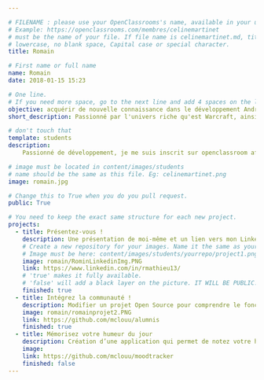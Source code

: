 ```yaml
---

# FILENAME : please use your OpenClassrooms's name, available in your url.
# Example: https://openclassrooms.com/membres/celinemartinet
# must be the name of your file. If file name is celinemartinet.md, title is celinemartinet.
# lowercase, no blank space, Capital case or special character.
title: Romain

# First name or full name
name: Romain
date: 2018-01-15 15:23  

# One line.
# If you need more space, go to the next line and add 4 spaces on the left, as in 'description'.
objective: acquérir de nouvelle connaissance dans le développement Android
short_description: Passionné par l'univers riche qu'est Warcraft, ainsi que le développement mobile

# don't touch that
template: students
description:
    Passionné de développement, je me suis inscrit sur openclassroom afin d'acquérir de nouvelle connaissance, et par la suite quand le diplôme sera acquis me lancer dans le recherche active d'emploi

# image must be located in content/images/students
# name should be the same as this file. Eg: celinemartinet.png
image: romain.jpg

# Change this to True when you do you pull request.
public: True

# You need to keep the exact same structure for each new project.
projects:
  - title: Présentez-vous !
    description: Une présentation de moi-même et un lien vers mon LinkedIn.
    # Create a new repository for your images. Name it the same as your nickname and profile picture.
    # Image must be here: content/images/students/yourrepo/project1.png
    image: romain/RominLinkedinImg.PNG
    link: https://www.linkedin.com/in/rmathieu13/
    # 'true' makes it fully available.
    # 'false' will add a black layer on the picture. IT WILL BE PUBLIC!
    finished: true
  - title: Intégrez la communauté !
    description: Modifier un projet Open Source pour comprendre le fonctionnement de Git, de Github et des pull requests. 
    image: romain/romainprojet2.PNG
    link: https://github.com/mclouu/alumnis
    finished: true
  - title: Mémorisez votre humeur du jour
    description: Création d’une application qui permet de notez votre humeur dans l’application.
    image: 
    link: https://github.com/mclouu/moodtracker
    finished: false
---
```

